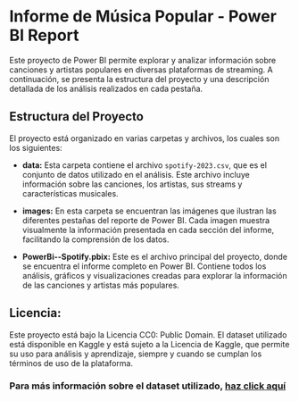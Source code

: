 # Informe de Música Popular - Power BI Report

Este proyecto de Power BI permite explorar y analizar información sobre canciones y artistas populares en diversas plataformas de streaming. A continuación, se presenta la estructura del proyecto y una descripción detallada de los análisis realizados en cada pestaña.

## Estructura del Proyecto
El proyecto está organizado en varias carpetas y archivos, los cuales son los siguientes:

- **data:** Esta carpeta contiene el archivo `spotify-2023.csv`, que es el conjunto de datos utilizado en el análisis. Este archivo incluye información sobre las canciones, los artistas, sus streams y características musicales.

- **images:** En esta carpeta se encuentran las imágenes que ilustran las diferentes pestañas del reporte de Power BI. Cada imagen muestra visualmente la información presentada en cada sección del informe, facilitando la comprensión de los datos.

- **PowerBi--Spotify.pbix:** Este es el archivo principal del proyecto, donde se encuentra el informe completo en Power BI. Contiene todos los análisis, gráficos y visualizaciones creadas para explorar la información de las canciones y artistas más populares.



## Licencia:
Este proyecto está bajo la Licencia CC0: Public Domain. El dataset utilizado está disponible en Kaggle y está sujeto a la Licencia de Kaggle, que permite su uso para análisis y aprendizaje, siempre y cuando se cumplan los términos de uso de la plataforma.


### Para más información sobre el dataset utilizado, [haz click aquí](https://www.kaggle.com/datasets/nelgiriyewithana/top-spotify-songs-2023)


